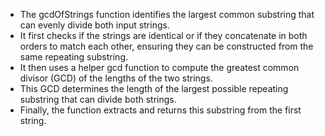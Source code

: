 - The gcdOfStrings function identifies the largest common substring that can evenly divide both input strings. 
- It first checks if the strings are identical or if they concatenate in both orders to match each other, ensuring they can be constructed from the same repeating substring. 
- It then uses a helper gcd function to compute the greatest common divisor (GCD) of the lengths of the two strings. 
- This GCD determines the length of the largest possible repeating substring that can divide both strings. 
- Finally, the function extracts and returns this substring from the first string.
